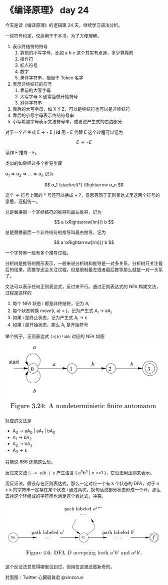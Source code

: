 # 《编译原理》 day 24

今天是读《编译原理》的逻辑第 24 天，继续学习语法分析。

一些符号约定，仅适用于于本书，为了方便理解。

1. 表示终结符的符号
   1. 靠前的小写字母，比如 a b c 这个其实有点迷，多少算靠前
   2. 操作符
   3. 标点符号
   4. 数字
   5. 黑体字符串，相当于 Token 名字
2. 表示非终结符的符号
   1. 靠前的大写字母
   2. 大写字母 S 通常当做开始符号
   3. 斜体字符串
3. 靠后的大写字母，如 X Y Z，可以是终结符也可以是非终结符
4. 靠后的小写字母表示终结符号串
5. 小写希腊字母表示文法符号串，或者说产生式的右边部分

对于一个产生式 E -> - E \| **id** 用 - E 代替 E 这个过程可以记为

$$
E \Rightarrow - E
$$

读作 E 推导 - E。

类似的如果经过多个推导步骤

α<sub>1</sub> => α<sub>2</sub> => ... => α<sub>n</sub> 记为 

$$
α_1 \stackrel{*} \Rightarrow α_n
$$

这个 => 符号上面的 * 号还可以换成 + ?，意思等同于正则表达式里这两个符号的意思，还挺统一。

总是替换第一个非终结符的推导叫最左推导，记为

$$
a \xRightarrow[lm]{} b
$$

总是替换最后一个非终结符的推导叫最右推导，记为

$$
a \xRightarrow[rm]{} b
$$

一个字符串一般有多个推导过程。

分析树是推导的图形表示，一般来说分析树和推导是一对多关系，分析树只关注最后的结果，而推导还会关注过程。但是限制最左或者最后推导那么就是一对一关系了。

文法可以表示任何正则表达式，反过来不行。通过正则表达式的 NFA 构建文法，过程是这样的

1. 每个 NFA 状态 i 都是非终结符，记为 A<sub>i</sub>
2. 每个状态转换 move(i, a) = j，记为产生式 A<sub>i</sub> -> aA<sub>j</sub>
3. 如果 i 是终止状态，记为产生式 A<sub>i</sub> -> ε
4. 如果 i 是开始状态，那么 A<sub>i</sub> 是开始符号

举个例子，正则表达式 `(a|b)*abb` 对应的 NFA 如图

![](8-nfa-1.png)

对应的文法是

+ A<sub>0</sub> -> aA<sub>0</sub> \| aA<sub>1</sub> \| bA<sub>0</sub>
+ A<sub>1</sub> -> bA<sub>2</sub>
+ A<sub>2</sub> -> bA<sub>3</sub>
+ A<sub>3</sub> -> ε

只能说 666 还能这么玩。

反过来文法 `S -> aSb | ε` 产生语言 { a<sup>n</sup>b<sup>n</sup> \| n >=1 }，它没法用正则来表示。

用反证法，假设存在正则表达式，那么一定对应一个有 k 个状态的 DFA，对于 n > k 的字符串一定存在某个状态 i 通过两次，换句话说部分状态形成一个环，那么去掉这个环组成的字符串也满足这个表达式，冲突。

![](8-dfa-1.png)

这个反证法总觉得哪里见到过，但用在这里还蛮新奇的。

封面图：Twitter 心臓弱眞君 @xinzoruo
